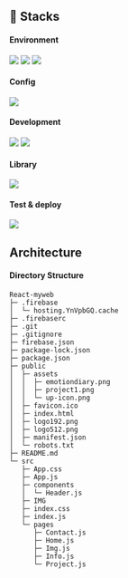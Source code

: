 <h2> 🛒 Stacks </h2>
 
 #### Environment
 <img src="https://img.shields.io/badge/visualstudiocode-007ACC?style=for-the-badge&logo=visualstudiocode&logoColor=white"> <img src="https://img.shields.io/badge/github-181717?style=for-the-badge&logo=github&logoColor=white"> <img src="https://img.shields.io/badge/git-F05032?style=for-the-badge&logo=git&logoColor=white">
 
 #### Config
 <img src="https://img.shields.io/badge/npm-CB3837?style=for-the-badge&logo=npm&logoColor=white">
 
 #### Development
   <img src="https://img.shields.io/badge/javascript-F7DF1E?style=for-the-badge&logo=javascript&logoColor=black">  <img src="https://img.shields.io/badge/react-61DAFB?style=for-the-badge&logo=react&logoColor=black">  

####  Library
 <img src="https://img.shields.io/badge/reactrouter-CA4245?style=for-the-badge&logo=reactrouter&logoColor=white"> 
 
#### Test & deploy
   <img src="https://img.shields.io/badge/firebase-FFCA28?style=for-the-badge&logo=firebase&logoColor=black"> 

## Architecture
#### Directory Structure


```
React-myweb
├─ .firebase
│  └─ hosting.YnVpbGQ.cache
├─ .firebaserc
├─ .git
├─ .gitignore
├─ firebase.json
├─ package-lock.json
├─ package.json
├─ public
│  ├─ assets
│  │  ├─ emotiondiary.png
│  │  ├─ project1.png
│  │  └─ up-icon.png
│  ├─ favicon.ico
│  ├─ index.html
│  ├─ logo192.png
│  ├─ logo512.png
│  ├─ manifest.json
│  └─ robots.txt
├─ README.md
└─ src
   ├─ App.css
   ├─ App.js
   ├─ components
   │  └─ Header.js
   ├─ IMG
   ├─ index.css
   ├─ index.js
   └─ pages
      ├─ Contact.js
      ├─ Home.js
      ├─ Img.js
      ├─ Info.js
      └─ Project.js

```
